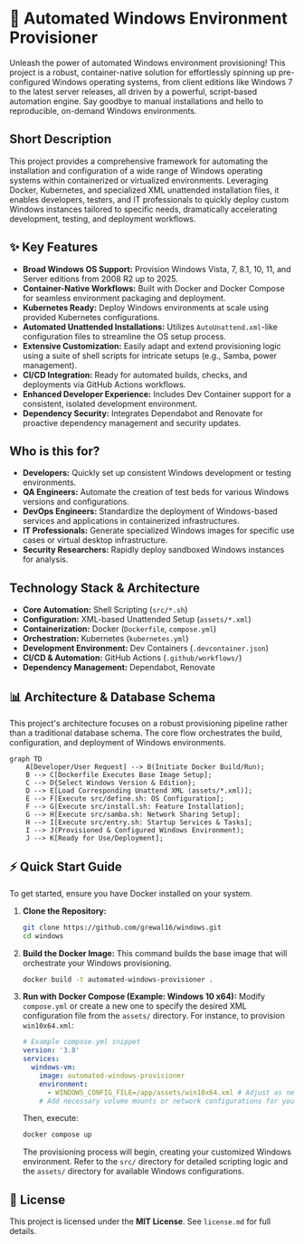 # 🚀 Automated Windows Environment Provisioner

Unleash the power of automated Windows environment provisioning! This project is a robust, container-native solution for effortlessly spinning up pre-configured Windows operating systems, from client editions like Windows 7 to the latest server releases, all driven by a powerful, script-based automation engine. Say goodbye to manual installations and hello to reproducible, on-demand Windows environments.

## Short Description
This project provides a comprehensive framework for automating the installation and configuration of a wide range of Windows operating systems within containerized or virtualized environments. Leveraging Docker, Kubernetes, and specialized XML unattended installation files, it enables developers, testers, and IT professionals to quickly deploy custom Windows instances tailored to specific needs, dramatically accelerating development, testing, and deployment workflows.

## ✨ Key Features
*   **Broad Windows OS Support:** Provision Windows Vista, 7, 8.1, 10, 11, and Server editions from 2008 R2 up to 2025.
*   **Container-Native Workflows:** Built with Docker and Docker Compose for seamless environment packaging and deployment.
*   **Kubernetes Ready:** Deploy Windows environments at scale using provided Kubernetes configurations.
*   **Automated Unattended Installations:** Utilizes `AutoUnattend.xml`-like configuration files to streamline the OS setup process.
*   **Extensive Customization:** Easily adapt and extend provisioning logic using a suite of shell scripts for intricate setups (e.g., Samba, power management).
*   **CI/CD Integration:** Ready for automated builds, checks, and deployments via GitHub Actions workflows.
*   **Enhanced Developer Experience:** Includes Dev Container support for a consistent, isolated development environment.
*   **Dependency Security:** Integrates Dependabot and Renovate for proactive dependency management and security updates.

## Who is this for?
*   **Developers:** Quickly set up consistent Windows development or testing environments.
*   **QA Engineers:** Automate the creation of test beds for various Windows versions and configurations.
*   **DevOps Engineers:** Standardize the deployment of Windows-based services and applications in containerized infrastructures.
*   **IT Professionals:** Generate specialized Windows images for specific use cases or virtual desktop infrastructure.
*   **Security Researchers:** Rapidly deploy sandboxed Windows instances for analysis.

## Technology Stack & Architecture
*   **Core Automation:** Shell Scripting (`src/*.sh`)
*   **Configuration:** XML-based Unattended Setup (`assets/*.xml`)
*   **Containerization:** Docker (`Dockerfile`, `compose.yml`)
*   **Orchestration:** Kubernetes (`kubernetes.yml`)
*   **Development Environment:** Dev Containers (`.devcontainer.json`)
*   **CI/CD & Automation:** GitHub Actions (`.github/workflows/`)
*   **Dependency Management:** Dependabot, Renovate

## 📊 Architecture & Database Schema
This project's architecture focuses on a robust provisioning pipeline rather than a traditional database schema. The core flow orchestrates the build, configuration, and deployment of Windows environments.

```mermaid
graph TD
    A[Developer/User Request] --> B(Initiate Docker Build/Run);
    B --> C[Dockerfile Executes Base Image Setup];
    C --> D{Select Windows Version & Edition};
    D --> E[Load Corresponding Unattend XML (assets/*.xml)];
    E --> F[Execute src/define.sh: OS Configuration];
    F --> G[Execute src/install.sh: Feature Installation];
    G --> H[Execute src/samba.sh: Network Sharing Setup];
    H --> I[Execute src/entry.sh: Startup Services & Tasks];
    I --> J(Provisioned & Configured Windows Environment);
    J --> K[Ready for Use/Deployment];
```

## ⚡ Quick Start Guide
To get started, ensure you have Docker installed on your system.

1.  **Clone the Repository:**
    ```bash
    git clone https://github.com/grewal16/windows.git
    cd windows
    ```
2.  **Build the Docker Image:**
    This command builds the base image that will orchestrate your Windows provisioning.
    ```bash
    docker build -t automated-windows-provisioner .
    ```
3.  **Run with Docker Compose (Example: Windows 10 x64):**
    Modify `compose.yml` or create a new one to specify the desired XML configuration file from the `assets/` directory. For instance, to provision `win10x64.xml`:
    ```yaml
    # Example compose.yml snippet
    version: '3.8'
    services:
      windows-vm:
        image: automated-windows-provisioner
        environment:
          - WINDOWS_CONFIG_FILE=/app/assets/win10x64.xml # Adjust as needed
        # Add necessary volume mounts or network configurations for your VM/container setup
    ```
    Then, execute:
    ```bash
    docker compose up
    ```
    The provisioning process will begin, creating your customized Windows environment. Refer to the `src/` directory for detailed scripting logic and the `assets/` directory for available Windows configurations.

## 📜 License
This project is licensed under the **MIT License**. See `license.md` for full details.
